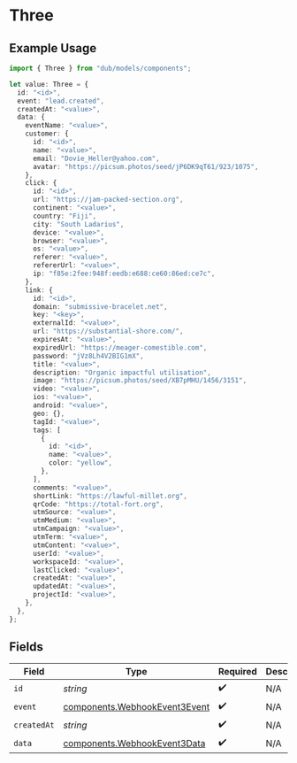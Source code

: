 # Three

## Example Usage

```typescript
import { Three } from "dub/models/components";

let value: Three = {
  id: "<id>",
  event: "lead.created",
  createdAt: "<value>",
  data: {
    eventName: "<value>",
    customer: {
      id: "<id>",
      name: "<value>",
      email: "Dovie_Heller@yahoo.com",
      avatar: "https://picsum.photos/seed/jP6DK9qT61/923/1075",
    },
    click: {
      id: "<id>",
      url: "https://jam-packed-section.org",
      continent: "<value>",
      country: "Fiji",
      city: "South Ladarius",
      device: "<value>",
      browser: "<value>",
      os: "<value>",
      referer: "<value>",
      refererUrl: "<value>",
      ip: "f85e:2fee:948f:eedb:e688:ce60:86ed:ce7c",
    },
    link: {
      id: "<id>",
      domain: "submissive-bracelet.net",
      key: "<key>",
      externalId: "<value>",
      url: "https://substantial-shore.com/",
      expiresAt: "<value>",
      expiredUrl: "https://meager-comestible.com",
      password: "jVz8Lh4V2BIG1mX",
      title: "<value>",
      description: "Organic impactful utilisation",
      image: "https://picsum.photos/seed/XB7pMHU/1456/3151",
      video: "<value>",
      ios: "<value>",
      android: "<value>",
      geo: {},
      tagId: "<value>",
      tags: [
        {
          id: "<id>",
          name: "<value>",
          color: "yellow",
        },
      ],
      comments: "<value>",
      shortLink: "https://lawful-millet.org",
      qrCode: "https://total-fort.org",
      utmSource: "<value>",
      utmMedium: "<value>",
      utmCampaign: "<value>",
      utmTerm: "<value>",
      utmContent: "<value>",
      userId: "<value>",
      workspaceId: "<value>",
      lastClicked: "<value>",
      createdAt: "<value>",
      updatedAt: "<value>",
      projectId: "<value>",
    },
  },
};
```

## Fields

| Field                                                                          | Type                                                                           | Required                                                                       | Description                                                                    |
| ------------------------------------------------------------------------------ | ------------------------------------------------------------------------------ | ------------------------------------------------------------------------------ | ------------------------------------------------------------------------------ |
| `id`                                                                           | *string*                                                                       | :heavy_check_mark:                                                             | N/A                                                                            |
| `event`                                                                        | [components.WebhookEvent3Event](../../models/components/webhookevent3event.md) | :heavy_check_mark:                                                             | N/A                                                                            |
| `createdAt`                                                                    | *string*                                                                       | :heavy_check_mark:                                                             | N/A                                                                            |
| `data`                                                                         | [components.WebhookEvent3Data](../../models/components/webhookevent3data.md)   | :heavy_check_mark:                                                             | N/A                                                                            |